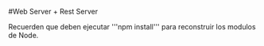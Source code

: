 #Web Server + Rest Server

Recuerden que deben ejecutar '''npm install''' para reconstruir los modulos de Node.
